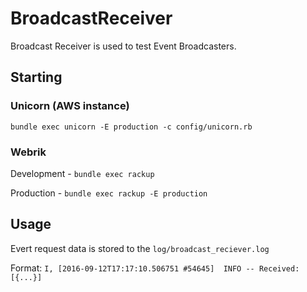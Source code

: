 # BroadcastReceiver
Broadcast Receiver is used to test Event Broadcasters.

## Starting

### Unicorn (AWS instance)
`bundle exec unicorn -E production -c config/unicorn.rb`

### Webrik
Development - `bundle exec rackup`

Production - `bundle exec rackup -E production`

## Usage
Evert request data is stored to the `log/broadcast_reciever.log`

Format: `I, [2016-09-12T17:17:10.506751 #54645]  INFO -- Received: [{...}]`
